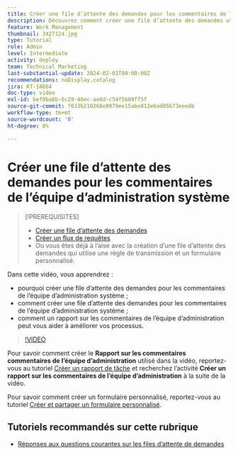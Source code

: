 ```yaml
---
title: Créer une file d’attente des demandes pour les commentaires de l’équipe d’administration système
description: Découvrez comment créer une file d’attente des demandes utile dans laquelle les administrateurs et administratrices peuvent obtenir des commentaires sur les workflows et les processus.
feature: Work Management
thumbnail: 3427124.jpg
type: Tutorial
role: Admin
level: Intermediate
activity: deploy
team: Technical Marketing
last-substantial-update: 2024-02-01T00:00:00Z
recommendations: noDisplay,catalog
jira: KT-14864
doc-type: video
exl-id: bef0ba6b-6c29-46ec-ae0d-c54f5609ff5f
source-git-commit: f033b210268e8979ee15abe812e6ad85673eeedb
workflow-type: tm+mt
source-wordcount: '0'
ht-degree: 0%

---
```


# Créer une file d’attente des demandes pour les commentaires de l’équipe d’administration système

>[!PREREQUISITES]
>
>* [Créer une file d’attente des demandes](https://experienceleague.adobe.com/docs/workfront-learn/tutorials-workfront/manage-work/request-queues/create-a-request-queue.html?lang=fr)
>* [Créer un flux de requêtes](https://experienceleague.adobe.com/docs/workfront-learn/tutorials-workfront/manage-work/request-queues/create-a-request-flow.html?lang=fr)
>* Ou vous êtes déjà à l’aise avec la création d’une file d’attente des demandes qui utilise une règle de transmission et un formulaire personnalisé.


Dans cette vidéo, vous apprendrez :

* pourquoi créer une file d’attente des demandes pour les commentaires de l’équipe d’administration système ;
* comment créer une file d’attente des demandes pour les commentaires de l’équipe d’administration système ;
* comment un rapport sur les commentaires de l’équipe d’administration peut vous aider à améliorer vos processus.

>[!VIDEO](https://video.tv.adobe.com/v/3427124/?quality=12&learn=on)

Pour savoir comment créer le **Rapport sur les commentaires commentaires de l’équipe d’administration** utilisé dans la vidéo, reportez-vous au tutoriel [Créer un rapport de tâche](https://experienceleague.adobe.com/docs/workfront-learn/tutorials-workfront/reporting/basic-reporting/create-a-task-report.html?lang=fr) et recherchez l’activité **Créer un rapport sur les commentaires de l’équipe d’administration** à la suite de la vidéo.

Pour savoir comment créer un formulaire personnalisé, reportez-vous au tutoriel [Créer et partager un formulaire personnalisé](https://experienceleague.adobe.com/docs/workfront-learn/tutorials-workfront/custom-data/custom-forms/custom-forms-creating-and-sharing-a-custom-form.html?lang=fr).

## Tutoriels recommandés sur cette rubrique

* [Réponses aux questions courantes sur les files d’attente de demandes](/help/manage-work/request-queues/request-queue-faq.md)
